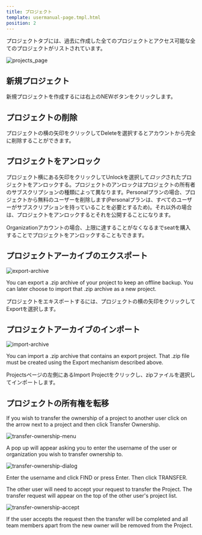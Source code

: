 ```yaml
---
title: プロジェクト
template: usermanual-page.tmpl.html
position: 2
---
```


プロジェクトタブには、過去に作成した全てのプロジェクトとアクセス可能な全てのプロジェクトがリストされています。

![projects_page][1]

## 新規プロジェクト

新規プロジェクトを作成するには右上のNEWボタンをクリックします。

## プロジェクトの削除

プロジェクトの横の矢印をクリックしてDeleteを選択するとアカウントから完全に削除することができます。

## プロジェクトをアンロック

プロジェクト横にある矢印をクリックしてUnlockを選択して*ロック*されたプロジェクトをアンロックする。プロジェクトのアンロックはプロジェクトの所有者のサブスクリプションの種類によって異なります。Personalプランの場合、プロジェクトから無料のユーザーを削除します(Personalプランは、すべてのユーザーがサブスクリプションを持っていることを必要とするため)。それ以外の場合は、プロジェクトをアンロックするとそれを公開することになります。

Organizationアカウントの場合、上限に達することがなくなるまでseatを購入することでプロジェクトをアンロックすることもできます。

## プロジェクトアーカイブのエクスポート

![export-archive][2]

You can export a .zip archive of your project to keep an offline backup. You can later choose to import that .zip archive as a new project.

プロジェクトをエキスポートするには、プロジェクトの横の矢印をクリックしてExportを選択します。

## プロジェクトアーカイブのインポート

![import-archive][3]

You can import a .zip archive that contains an export project. That .zip file must be created using the Export mechanism described above.

Projectsページの左側にあるImport Projectをクリックし、zipファイルを選択してインポートします。

## プロジェクトの所有権を転移

If you wish to transfer the ownership of a project to another user click on the arrow next to a project and then click Transfer Ownership.

![transfer-ownership-menu][4]

A pop up will appear asking you to enter the username of the user or organization you wish to transfer ownership to.

![transfer-ownership-dialog][5]

Enter the username and click FIND or press Enter. Then click TRANSFER.

The other user will need to accept your request to transfer the Project. The transfer request will appear on the top of the other user's project list.

![transfer-ownership-accept][6]

If the user accepts the request then the transfer will be completed and all team members apart from the new owner will be removed from the Project.

[1]: /images/user-manual/profile/profile.png "Projects"
[2]: /images/user-manual/profile/projects/export-archive-button.jpg
[3]: /images/user-manual/profile/projects/import-archive-button.jpg
[4]: /images/user-manual/profile/projects/transfer-ownership-menu.png
[5]: /images/user-manual/profile/projects/transfer-ownership-dialog.png
[6]: /images/user-manual/profile/projects/transfer-ownership-accept.png

